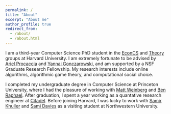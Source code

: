 ```yaml
---
permalink: /
title: "About"
excerpt: "About me"
author_profile: true
redirect_from: 
  - /about/
  - /about.html
---
```


I am a third-year Computer Science PhD student in the [EconCS](https://econcs.seas.harvard.edu) and [Theory](https://toc.seas.harvard.edu/) groups at Harvard University. I am extremely fortunate to be advised by [Ariel Procaccia](http://procaccia.info) and [Yannai Gonczarowski](http://yannai.gonch.name/scientific/), and am supported by a NSF Graduate Research Fellowship. My research interests include online algorithms, algorithmic game theory, and computational social choice.

I completed my undergraduate degree in Computer Science at Princeton University, where I had the pleasure of working with [Matt Weinberg](https://www.cs.princeton.edu/~smattw/) and [Ben Raphael](https://www.cs.princeton.edu/~braphael/). After graduation, I spent a year working as a quantative research engineer at [Citadel](https://www.citadel.com/what-we-do/global-quantitative-strategies/). Before joining Harvard, I was lucky to work with [Samir Khuller](https://www.samirkhuller.com/) and [Sami Davies](http://samidavies.com/) as a visiting student at Northwestern University. 


